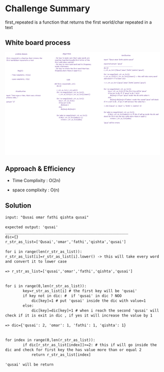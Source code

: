 # Challenge Summary
first_repeated is a function that returns the first world/char repeated in a text



## White board process

![](/images/first_repeated.png)



## Approach & Efficiency

- Time Complixity : O(2n)

- space complixity : O(n)

## Solution 

```
input: "Qusai omar fathi qishta qusai"

expected output: 'qusai'
________________________________________________________
dic={}
r_str_as_list=['Qusai','omar','fathi','qishta','qusai']

for i in range(len(r_str_as_list)):
r_str_as_list[i]=r_str_as_list[i].lower() -> this will take every word and convert it to lower case

=> r_str_as_list=['qusai','omar','fathi','qishta','qusai']


for i in range(0,len(r_str_as_list)):
        key=r_str_as_list[i] # the first key will be 'qusai'
        if key not in dic: #  if 'qusai' in dic ? NOO
            dic[key]=1 # put 'qusai' inside the dic with value=1
        else:
            dic[key]=dic[key]+1 # when i reach the second 'qusai' will check if it is exit in dic , if yes it will increase the value by 1

=> dic={'qusai': 2, 'omar': 1, 'fathi': 1, 'qishta': 1}


for index in range(0,len(r_str_as_list)):
        if dic[r_str_as_list[index]]>=2: # this if will go inside the dic and check for first key the has value more than or equal 2
            return r_str_as_list[index]

'qusai' will be return

```
